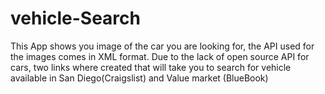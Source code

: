 # vehicle-Search

This App shows you image of the car you are looking for, the API used for the images comes in XML format. Due to the lack of open source API for cars, two links where created that will take you to search for vehicle available in San Diego(Craigslist) and Value market (BlueBook)  
